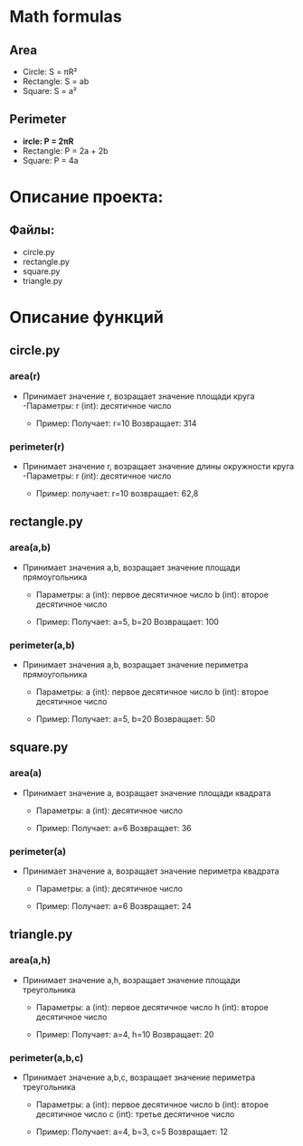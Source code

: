 # Math formulas
## Area
- Circle: S = πR²
- Rectangle: S = ab
- Square: S = a²

## Perimeter
- **ircle: P = 2πR**
- Rectangle: P = 2a + 2b
- Square: P = 4a

# Описание проекта:
 ## Файлы:
   - circle.py
   - rectangle.py
   - square.py
   - triangle.py

# Описание функций
 ## circle.py
 ### area(r)
 - Принимает значение r, возращает значение площади круга
    -Параметры:
             r (int): десятичное число
   
    - Пример:
             Получает: r=10
             Возвращает: 314
    
 ### perimeter(r)
 - Принимает значение r, возращает значение длины окружности круга
    -Параметры:
             r (int): десятичное число
   
    - Пример:
             получает: r=10
             возвращает: 62,8


  ## rectangle.py
  ### area(a,b)
  - Принимает значения a,b, возращает значение площади прямоугольника
    - Параметры:
             a (int): первое десятичное число
	     b (int): второе десятичное число
    
    - Пример:
             Получает: a=5, b=20
             Возвращает: 100
    
  ### perimeter(a,b)
  - Принимает значения a,b, возращает значение периметра прямоугольника
    - Параметры:
             a (int): первое десятичное число
	     b (int): второе десятичное число
    
    - Пример:
             Получает: a=5, b=20
             Возвращает: 50


 ## square.py
 ### area(a)
 - Принимает значение a, возращает значение площади квадрата
    - Параметры:
             a (int): десятичное число
   
    - Пример:
             Получает: a=6
             Возвращает: 36

 ### perimeter(a)
 - Принимает значение a, возращает значение периметра квадрата
    - Параметры:
             a (int): десятичное число
   
    - Пример:
             Получает: a=6
             Возвращает: 24



 ## triangle.py
 ### area(a,h)
 - Принимает значение a,h, возращает значение площади треугольника
    - Параметры:
            	 a (int): первое десятичное число
	  	 h (int): второе десятичное число
   
    - Пример:
             Получает: a=4, h=10
             Возвращает: 20

### perimeter(a,b,c)
- Принимает значение a,b,c,  возращает значение периметра треугольника
    - Параметры:
             a (int): первое десятичное число
	     b (int): второе десятичное число
             c (int): третье десятичное число
  
    - Пример:
             Получает: a=4, b=3, c=5
             Возвращает: 12
